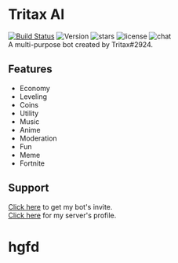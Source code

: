 # Tritax AI
[![Build Status](https://travis-ci.org/travis-ci/travis-web.svg?branch=master)](https://travis-ci.org/travis-ci/travis-web) ![Version](https://img.shields.io/badge/version-v1.1.0-brightgreen.svg) ![stars](https://img.shields.io/github/stars/TritaxXCoder/Tritax-AI.svg) ![license](https://img.shields.io/github/license/TritaxXCoder/Tritax-AI.svg) ![chat](https://img.shields.io/discord/421853697027473408.svg?logo=discord)<br>
A multi-purpose bot created by Tritax#2924.<br>

## Features
- Economy
- Leveling
- Coins
- Utility
- Music
- Anime
- Moderation
- Fun
- Meme
- Fortnite

## Support

[Click here](https://discordbots.org/bot/421925809532436481/) to get my bot's invite.<br>
[Click here](https://discordbots.org/servers/421853697027473408/edit) for my server's profile.<br>
# hgfd
